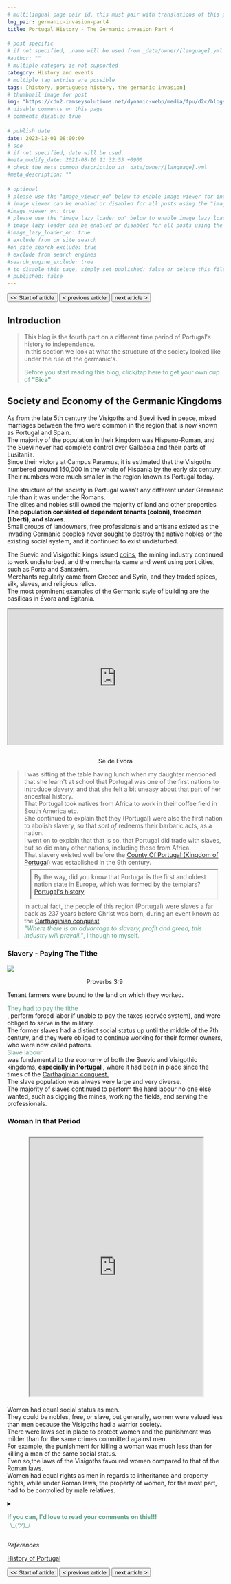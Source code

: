 ```yaml
---
# multilingual page pair id, this must pair with translations of this page. (This name must be unique)
lng_pair: germanic-invasion-part4
title: Portugal History - The Germanic invasion Part 4

# post specific
# if not specified, .name will be used from _data/owner/[language].yml
#author: ""
# multiple category is not supported
category: History and events
# multiple tag entries are possible
tags: [history, portuguese history, the germanic invasion]
# thumbnail image for post
img: "https://cdn2.ramseysolutions.net/dynamic-webp/media/fpu/d2c/blogs/tithing_and_offerings/Header_1200x630.jpg/640w.webp"
# disable comments on this page
# comments_disable: true

# publish date
date: 2023-12-01 08:00:00
# seo
# if not specified, date will be used.
#meta_modify_date: 2021-08-10 11:32:53 +0900
# check the meta_common_description in _data/owner/[language].yml
#meta_description: ""

# optional
# please use the "image_viewer_on" below to enable image viewer for individual pages or posts (_posts/ or [language]/_posts folders).
# image viewer can be enabled or disabled for all posts using the "image_viewer_posts: true" setting in _data/conf/main.yml.
#image_viewer_on: true
# please use the "image_lazy_loader_on" below to enable image lazy loader for individual pages or posts (_posts/ or [language]/_posts folders).
# image lazy loader can be enabled or disabled for all posts using the "image_lazy_loader_posts: true" setting in _data/conf/main.yml.
#image_lazy_loader_on: true
# exclude from on site search
#on_site_search_exclude: true
# exclude from search engines
#search_engine_exclude: true
# to disable this page, simply set published: false or delete this file
# published: false
---
```


<style>
  /*
    container{
        float:left;
			  width:100%;
			  margin-bottom: 10px;			                
             }
	image-container{
		width: 30%;
		float:left;
		border: hidden; 
		margin: 20px;
	}
	img{
		object-fit:contain;	  	
	}
 
 */
 /* due to mobile readers I rather center all images */

.image-container {
  width:80%;
  margin-left:auto;
  margin-right:auto;
  margin-bottom:0.5em;
}
.image-container img{
  display:block;
  width:100%;
  object-fit:cover;
  margin-left:auto;
  margin-right:auto;
  }

.image-container p{
  margin-left:auto;
  margin-right:auto;
  padding:0;
  text-align:center;
  filter: invert(40%);
  inline-size:100%;
  overflow-wrap: break-word;
 }

container-text{
       display: block;
        margin-top: 20px; 
        padding-top: 1px;      
	}

ol{
        list-style-type: upper-roman;
        
    }

   /* used as <p class="vertical"></p> instead I can also use <blockquote> 
     or > in md
      */
    video-container{   
		width: 60%;
		float:left;
		border: hidden; 
		margin: 20px;
    }

    iframe{
       position: relative; 
        top: 0; 
        left: 0; 
        width: 100%; 
        height: 100%; 
        object-fit-contain;
    }


	.vertical{
    border-left: 4px solid;
    border-right: 4px solid;
    border-radius: 25px;
    color: blue;
    background-color: #111111;
	margin;0 0 0 -3;
    padding:0 0 0 1em

  }
  vertical-text{
	color: #bbbbbb;
  
  font-family: cursive;
  }
    /* frames text in middle of page */
  framed-text{
    display:block;
    border:inset;
    width:90%;
    margin:0.5em auto 0.5em auto;
    padding:0.5em;
  }
  unframed-text{
    display:block;
    border:hidden;
    width:90%;
    margin:0.5em auto 0.5em auto;
    padding:0.5em;

  }
/** on hover paragraph **/
  .my-p{
        display:inline;
        color:#5ba487;
  }
  .my-p:hover{
    text-decoration: underline;
    cursor:pointer;
  }

  /** Center an element **/
.center {
  display: block;
  margin-left: auto;
  margin-right: auto;
  margin-top: 1em;
  margin-bottom; 1em;
  }
  /** align element to the left **/
  .left{
  display: block;
  align:left
  margin: 1em;
  /*border:solid 1px; */
  }
   
  /* coffee */
  .container {
  width: 300px;
  height: 280px;
  position: relative;
  top: calc(50% - 140px);
  left: calc(50% - 150px);
}
.coffee-header {
  width: 100%;
  height: 80px;
  position: absolute;
  top: 0;
  left: 0;
  background-color: #ddcfcc;
  border-radius: 10px;
}
.coffee-header__buttons {
  width: 25px;
  height: 25px;
  position: absolute;
  top: 25px;
  background-color: #282323;
  border-radius: 50%;
}
.coffee-header__buttons::after {
  content: "";
  width: 8px;
  height: 8px;
  position: absolute;
  bottom: -8px;
  left: calc(50% - 4px);
  background-color: #615e5e;
}
.coffee-header__button-one {
  left: 15px;
}
.coffee-header__button-two {
  left: 50px;
}
.coffee-header__display {
  width: 50px;
  height: 50px;
  position: absolute;
  top: calc(50% - 25px);
  left: calc(50% - 25px);
  border-radius: 50%;
  background-color: #9acfc5;
  border: 5px solid #43beae;
  box-sizing: border-box;
}
.coffee-header__details {
  width: 8px;
  height: 20px;
  position: absolute;
  top: 10px;
  right: 10px;
  background-color: #9b9091;
  box-shadow: -12px 0 0 #9b9091, -24px 0 0 #9b9091;
}
.coffee-medium {
  width: 90%;
  height: 160px;
  position: absolute;
  top: 80px;
  left: calc(50% - 45%);
  background-color: #bcb0af;
}
.coffee-medium:before {
  content: "";
  width: 90%;
  height: 100px;
  background-color: #776f6e;
  position: absolute;
  bottom: 0;
  left: calc(50% - 45%);
  border-radius: 20px 20px 0 0;
}
.coffe-medium__exit {
  width: 60px;
  height: 20px;
  position: absolute;
  top: 0;
  left: calc(50% - 30px);
  background-color: #231f20;
}
.coffe-medium__exit::before {
  content: "";
  width: 50px;
  height: 20px;
  border-radius: 0 0 50% 50%;
  position: absolute;
  bottom: -20px;
  left: calc(50% - 25px);
  background-color: #231f20;
}
.coffe-medium__exit::after {
  content: "";
  width: 10px;
  height: 10px;
  position: absolute;
  bottom: -30px;
  left: calc(50% - 5px);
  background-color: #231f20;
}
.coffee-medium__arm {
  width: 70px;
  height: 20px;
  position: absolute;
  top: 15px;
  right: 25px;
  background-color: #231f20;
}
.coffee-medium__arm::before {
  content: "";
  width: 15px;
  height: 5px;
  position: absolute;
  top: 7px;
  left: -15px;
  background-color: #9e9495;
}
.coffee-medium__cup {
  width: 80px;
  height: 47px;
  position: absolute;
  bottom: 0;
  left: calc(50% - 40px);
  background-color: #FFF;
  border-radius: 0 0 70px 70px / 0 0 110px 110px;
}
.coffee-medium__cup::after {
  content: "";
  width: 20px;
  height: 20px;
  position: absolute;
  top: 6px;
  right: -13px;
  border: 5px solid #FFF;
  border-radius: 50%;
}
@keyframes liquid {
  0% {
    height: 0px;  
    opacity: 1;
  }
  5% {
    height: 0px;  
    opacity: 1;
  }
  20% {
    height: 62px;  
    opacity: 1;
  }
  95% {
    height: 62px;
    opacity: 1;
  }
  100% {
    height: 62px;
    opacity: 0;
  }
}
.coffee-medium__liquid {
  width: 6px;
  height: 63px;
  opacity: 0;
  position: absolute;
  top: 50px;
  left: calc(50% - 3px);
  background-color: #74372b;
  animation: liquid 4s 4s linear infinite;
}
.coffee-medium__smoke {
  width: 8px;
  height: 20px;
  position: absolute;  
  border-radius: 5px;
  background-color: #b3aeae;
}
@keyframes smokeOne {
  0% {
    bottom: 20px;
    opacity: 0;
  }
  40% {
    bottom: 50px;
    opacity: .5;
  }
  80% {
    bottom: 80px;
    opacity: .3;
  }
  100% {
    bottom: 80px;
    opacity: 0;
  }
}
@keyframes smokeTwo {
  0% {
    bottom: 40px;
    opacity: 0;
  }
  40% {
    bottom: 70px;
    opacity: .5;
  }
  80% {
    bottom: 80px;
    opacity: .3;
  }
  100% {
    bottom: 80px;
    opacity: 0;
  }
}
.coffee-medium__smoke-one {
  opacity: 0;
  bottom: 50px;
  left: 102px;
  animation: smokeOne 3s 4s linear infinite;
}
.coffee-medium__smoke-two {
  opacity: 0;
  bottom: 70px;
  left: 118px;
  animation: smokeTwo 3s 5s linear infinite;
}
.coffee-medium__smoke-three {
  opacity: 0;
  bottom: 65px;
  right: 118px;
  animation: smokeTwo 3s 6s linear infinite;
}
.coffee-medium__smoke-for {
  opacity: 0;
  bottom: 50px;
  right: 102px;
  animation: smokeOne 3s 5s linear infinite;
}
.coffee-footer {
  width: 95%;
  height: 15px;
  position: absolute;
  bottom: 25px;
  left: calc(50% - 47.5%);
  background-color: #41bdad;
  border-radius: 10px;
}
.coffee-footer::after {
  content: "";
  width: 106%;
  height: 26px;
  position: absolute;
  bottom: -25px;
  left: -8px;
  background-color: #000;
}
/* The alert message box */
.alert {
  padding: 20px;
  background-color: #00c4ff; /* Red */
  color: white;
  margin-bottom: 15px;
}

/* The close button */
.closebtn {
  margin-left: 15px;
  color: white;
  font-weight: bold;
  float: right;
  font-size: 22px;
  line-height: 20px;
  cursor: pointer;
  transition: 0.3s;
}

/* When moving the mouse over the close button */
.closebtn:hover {
  color: black;
}
</style>

<button onclick="document.location.href='../prehistory/2023-09-7-prehistory-part1'"><< Start of article</button>
<button onclick="document.location.href='./2024-04-25-part3'">< previous article</button>
<button onclick="document.location.href='./2024-08-25-part5'">next article ></button>

<h2>Introduction</h2>
<div>
  <blockquote>
        <p>
            This blog is the fourth part on a different time period of Portugal's history to independence.<br>
            In this section we look at what the structure of the society looked like under the rule of the germanic's.<br>
        </p>
  <details>
        <summary class="my-p">Before you start reading this blog, click/tap here to get your own cup of <b>"Bica"</b></summary>
        <div  style="margin:0.5em auto 0.5em auto;width:300px;height:280px;">
            <div class="container">
              <div class="coffee-header">
                <div class="coffee-header__buttons coffee-header__button-one"></div>
                <div class="coffee-header__buttons coffee-header__button-two"></div>
                <div class="coffee-header__display"></div>
                <div class="coffee-header__details"></div>
              </div>
              <div class="coffee-medium">
                <div class="coffe-medium__exit"></div>
                <div class="coffee-medium__arm"></div>
                <div class="coffee-medium__liquid"></div>
                <div class="coffee-medium__smoke coffee-medium__smoke-one"></div>
                <div class="coffee-medium__smoke coffee-medium__smoke-two"></div>
                <div class="coffee-medium__smoke coffee-medium__smoke-three"></div>
                <div class="coffee-medium__smoke coffee-medium__smoke-for"></div>
                <div class="coffee-medium__cup"></div>
              </div>
                <div class="coffee-footer"></div>
            </div>
        </div>
            <img src="/assets/img/posts/know-your-menus.png" alt="menu"
              style="display:block;width:80%;border:solid;margin:5px;margin-left:auto;margin-right:auto"
              >  
            <p style="margin-top:1em">
              <span style="color:#5ba487">Click/tap text in this color to display a hidden section with more information</span><br>
              <span style="color:#3389de">Note that you can click/tap on text of in this colour to route you to the references</span><br>
              You can also toggle the colour scheme on the bottom left.<br>
              💡= light theme<br>
              ☾ = dark theme<br>
              Depending on you screen size you may need to activate the  "Hamburger menu" for option to apear.<br>
              On this site you can also opt to read this blog in portuguese, select Pt [En <strong>Pt</strong>]<br>
              Now if you want to read this blog, or a link you've opened in another language, just select translate from your browsers menu.<br>
              In Chrome it's a "Kebab" menu.<br>
            </p>
            <p>
            So, you got your coffee, relax and enjoy the blog.<br>
            ¯\_(ツ)_/¯<br>
            </p>
    </details>
  </blockquote>
</div>

<h2>Society and Economy of the Germanic Kingdoms</h2>
<p>
As from the late 5th century the Visigoths and  Suevi lived in peace, mixed marriages between the two were common in the region that is now known as Portugal and Spain.<br>
The majority of the population in their kingdom was Hispano-Roman, and the Suevi never had complete control over Gallaecia and their parts of Lusitania.<br>
Since their victory at Campus Paramus, it is estimated that the Visigoths numbered around 150,000 in the whole of Hispania by the early six century.<br>
Their numbers were much smaller in the region known as Portugal today.<br>
</p>
<p>
The structure of the society in Portugal wasn’t any different under Germanic rule than it was under the Romans.<br>
The elites and nobles still owned the majority of land and other properties<br>
<strong>The population consisted of dependent tenants (coloni), freedmen (liberti), and slaves</strong>. <br>
Small groups of landowners, free professionals and artisans existed as the invading Germanic peoples never sought to destroy the native nobles or the existing social system, and it continued to exist undisturbed.<br>
</p>
<p>
The Suevic and Visigothic kings issued <a href="https://ler.letras.up.pt/uploads/ficheiros/11091.pdf">coins</a>, the mining industry continued to work undisturbed, and the merchants came and went using port cities, such as Porto and Santarém.<br>
Merchants regularly came from Greece and Syria, and they traded spices, silk, slaves, and religious relics.<br>
The most prominent examples of the Germanic style of building are the basilicas in Évora and Egitania.
</p>
<div
  style="
    position: relative;
    padding-bottom: 56.25%;
    padding-top: 35px;
    height: 0;
    margin-bottom: 2em;
    overflow: hidden;
  "
>
<iframe src="https://www.facebook.com/plugins/video.php?height=314&href=https%3A%2F%2Fwww.facebook.com%2Fwww.grupogala.pt%2Fvideos%2F2551928595078411%2F&show_text=false&width=560&t=0" style="position: absolute; top: 0; left: 0; width: 100%; height: 100%" allowFullScreen="true"></iframe> 
</div>
<p style="position: relative; text-align: center">Sé de Evora</p>
<blockquote>
I was sitting at the table having lunch when my daughter mentioned that she learn't at school that Portugal was one of the first nations to introduce slavery, and that she felt a bit uneasy about that part of her ancestral history.<br>
That Portugal took natives from Africa to work in their coffee field in South America etc.<br>
She continued to explain that they (Portugal) were also the first nation to abolish slavery, so that <i>sort of </i> redeems their barbaric acts, as a nation. <br>
I went on to explain that that is so, that Portugal did trade with slaves, but so did many other nations, including those from Africa.<br>
That slavery existed well before the <a href="https://en.wikipedia.org/wiki/Kingdom_of_Portugal">County Of Portugal (Kingdom of Portugal)</a> was established in the 9th century.<br>
<framed-text>
By the way, did you know that Portugal is the first and oldest nation state in Europe, which was formed by the templars?<br>
<a href="https://eurydice.eacea.ec.europa.eu/national-education-systems/portugal/historical-development">Portugal's history</a>
</framed-text>
In actual fact, the people of this region (Portugal) were slaves a far back as 237 years before Christ was born, during an event known as the <a href="https://en.wikipedia.org/wiki/Barcid_conquest_of_Hispania">Carthaginian conquest</a>
<br>
<details>
<summary class="my-p">
<i>"Where there is an advantage to slavery, profit and greed, this industry will prevail."</i>, I though to myself.
</summary>
<framed-text>
GENEVA (ILO News) – Forced labour in the private economy generates US$ 150 billion in illegal profits per year, about three times more than previously estimated, according to a new report from the International Labour Organization (ILO).<br>
<a href="https://www.ilo.org/resource/news/ilo-says-forced-labour-generates-annual-profits-us-150-billion">ILO says forced labour generates annual profits of US$ 150 billion</a>
</framed-text>
</details>
</blockquote>
<h3>Slavery - Paying The Tithe</h3>
<div style="width:90%">
<img src="https://cdn2.ramseysolutions.net/dynamic-webp/media/fpu/d2c/blogs/tithing_and_offerings/Header_1200x630.jpg/640w.webp" 
style="display:block;margin-left:auto;margin-right:auto">
 
  <p style="position: relative; text-align: center">Proverbs 3:9</p>
</div>
<p>
Tenant farmers were bound to the land on which they worked.<br>
<details style="display:inline">
<summary class="my-p">
They had to pay the tithe
</summary>
<framed-text>
PAYING THE TITHE<br>
Leviticus 27:30 (TLB) says, “A tenth of the produce of the land, whether grain or fruit, is the Lord’s, and is holy.” And Proverbs 3:9 (NIV) says, “Honor the Lord with your wealth, with the first fruits of all your crops.”<br>
<hr>
A tithe is a portion (10%) of your income given to your local church. (The word tithe literally means tenth in Hebrew.)<br>
Because the custom of tithing is biblical, many Christians and Jews practice it as part of their faith.<br>
<a href="https://www.ramseysolutions.com/budgeting/daves-advice-on-tithing-and-giving">Tithes and Offerings: Your Questions Answered</a><br>
<a href="https://en.wikipedia.org/wiki/Tenant_farmer">Tenant farmer</a>
</framed-text>
</details>
, perform forced labor if unable to pay the taxes (corvée system), and were obliged to serve in the military.<br>
The former slaves had a distinct social status up until the middle of the 7th century, and they were obliged to continue working for their former owners, who were now called patrons.<br>
<details style="display:inline">
<summary class = "my-p">Slave labour
</summary>
<framed-text>
The first country to fully outlaw slavery was France in 1315, but it was later used in its colonies. <br>
On March 16, 1792, Denmark became the first country to issue a decree to abolish their transatlantic slave trade from the start of 1803<br>
Japan abolished slavery in 1590<br>
The first state in America to abolish slavery was in 1777.<br>
Portugal proudly claims to be one of the first countries to abolish slavery following a 1761 decree, but that was only in the homeland.<br>
Portuguese slave traders just diverted traffic to the colonies in Brazil, and full abolition didn't come until more than a century later.<br>
<a href="https://en.wikipedia.org/wiki/Abolitionism">Abolitionism</a><br>
</framed-text>
</details>
 was fundamental to the economy of both the Suevic and Visigothic kingdoms, <strong>especially in Portugal </strong>, where it had been in place since the times of the <a href="https://en.wikipedia.org/wiki/Barcid_conquest_of_Hispania">Carthaginian conquest.</a>
<br> 
The slave population was always very large and very diverse.<br>
The majority of slaves continued to perform the hard labour no one else wanted, such as digging the mines, working the fields, and serving the professionals.<br>
</p>
<h3>Woman In that Period</h3>
<div style="width:80%;height:600px;padding:10px;margin-left:auto;margin-right:auto">
<iframe src="https://starryai.com/app/user/Azmeux/creation/459544828">
</iframe>
</div>
<p>
Women had equal social status as men.<br>
They could be nobles, free, or slave, but generally, women were valued less than men because the Visigoths had a warrior society.<br>
There were laws set in place to protect women and the punishment was milder than for the same crimes committed against men.<br>
For example, the punishment for killing a woman was much less than for killing a man of the same social status.<br>
Even so,the laws of the Visigoths favoured women compared to that of the Roman laws.<br>
Women had equal rights as men in regards to inheritance and property rights, while under Roman laws, the property of women, for the most part, had to be controlled by male relatives.<br>
</p>

<details>
        <summary>
        <p>
        <div class="my-p">
         <strong>If you can, I'd love to read your comments on this!!!</strong><br>
        ¯\_(ツ)_/¯<br>
        </div>
        </p>
        </summary>
        <p>
        Please use <strong>DISQUS</strong> at bottom of each blog to post comments.<br>
        This way I'll be notified when you add a comment etc.<br>
        It's free and easy to use, just create an account if you're a new user.<br>
        </p>
</details>
<p>
<i>References</i>
</p>
<p>
<a href="https://www.amazon.com/History-Portugal-Captivating-Portuguese-Countries/dp/1637165579">History of Portugal</a><br>
</p>
<button onclick="document.location.href='../prehistory/2023-09-7-prehistory-part1'"><< Start of article</button>
<button onclick="document.location.href='./2024-04-25-part3'">< previous article</button>
<button onclick="document.location.href='./2024-08-25-part5'">next article ></button>
